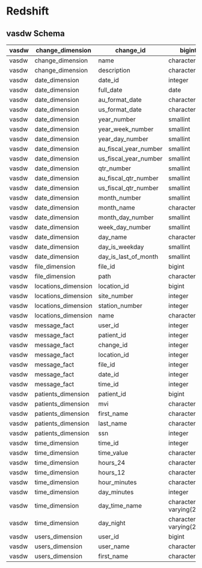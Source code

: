 # Redshift

## vasdw Schema


| vasdw | change_dimension    | change_id             | bigint                | az64 | false | 0    | true  |
| ----- | ------------------- | --------------------- | --------------------- | ---- | ----- | ---- | ----- |
| vasdw | change_dimension    | name                  | character(50)         | lzo  | false | 0    | false |
| vasdw | change_dimension    | description           | character(50)         | lzo  | false | 0    | false |
| vasdw | date_dimension      | date_id               | integer               | none | false | 1    | true  |
| vasdw | date_dimension      | full_date             | date                  | az64 | false | 0    | true  |
| vasdw | date_dimension      | au_format_date        | character(10)         | lzo  | false | 0    | true  |
| vasdw | date_dimension      | us_format_date        | character(10)         | lzo  | false | 0    | true  |
| vasdw | date_dimension      | year_number           | smallint              | az64 | false | 0    | true  |
| vasdw | date_dimension      | year_week_number      | smallint              | az64 | false | 0    | true  |
| vasdw | date_dimension      | year_day_number       | smallint              | az64 | false | 0    | true  |
| vasdw | date_dimension      | au_fiscal_year_number | smallint              | az64 | false | 0    | true  |
| vasdw | date_dimension      | us_fiscal_year_number | smallint              | az64 | false | 0    | true  |
| vasdw | date_dimension      | qtr_number            | smallint              | az64 | false | 0    | true  |
| vasdw | date_dimension      | au_fiscal_qtr_number  | smallint              | az64 | false | 0    | true  |
| vasdw | date_dimension      | us_fiscal_qtr_number  | smallint              | az64 | false | 0    | true  |
| vasdw | date_dimension      | month_number          | smallint              | az64 | false | 0    | true  |
| vasdw | date_dimension      | month_name            | character(9)          | lzo  | false | 0    | true  |
| vasdw | date_dimension      | month_day_number      | smallint              | az64 | false | 0    | true  |
| vasdw | date_dimension      | week_day_number       | smallint              | az64 | false | 0    | true  |
| vasdw | date_dimension      | day_name              | character(9)          | lzo  | false | 0    | true  |
| vasdw | date_dimension      | day_is_weekday        | smallint              | az64 | false | 0    | true  |
| vasdw | date_dimension      | day_is_last_of_month  | smallint              | az64 | false | 0    | true  |
| vasdw | file_dimension      | file_id               | bigint                | az64 | false | 0    | true  |
| vasdw | file_dimension      | path                  | character(50)         | lzo  | false | 0    | true  |
| vasdw | locations_dimension | location_id           | bigint                | az64 | false | 0    | true  |
| vasdw | locations_dimension | site_number           | integer               | az64 | false | 0    | false |
| vasdw | locations_dimension | station_number        | integer               | az64 | false | 0    | false |
| vasdw | locations_dimension | name                  | character(50)         | lzo  | false | 0    | false |
| vasdw | message_fact        | user_id               | integer               | az64 | false | 0    | true  |
| vasdw | message_fact        | patient_id            | integer               | az64 | false | 0    | true  |
| vasdw | message_fact        | change_id             | integer               | az64 | false | 0    | false |
| vasdw | message_fact        | location_id           | integer               | az64 | false | 0    | true  |
| vasdw | message_fact        | file_id               | integer               | az64 | false | 0    | true  |
| vasdw | message_fact        | date_id               | integer               | az64 | false | 0    | true  |
| vasdw | message_fact        | time_id               | integer               | az64 | false | 0    | true  |
| vasdw | patients_dimension  | patient_id            | bigint                | az64 | false | 0    | true  |
| vasdw | patients_dimension  | mvi                   | character(50)         | lzo  | false | 0    | false |
| vasdw | patients_dimension  | first_name            | character(50)         | lzo  | false | 0    | false |
| vasdw | patients_dimension  | last_name             | character(50)         | lzo  | false | 0    | false |
| vasdw | patients_dimension  | ssn                   | integer               | az64 | false | 0    | false |
| vasdw | time_dimension      | time_id               | integer               | az64 | false | 0    | true  |
| vasdw | time_dimension      | time_value            | character(5)          | lzo  | false | 0    | true  |
| vasdw | time_dimension      | hours_24              | character(2)          | lzo  | false | 0    | true  |
| vasdw | time_dimension      | hours_12              | character(2)          | lzo  | false | 0    | true  |
| vasdw | time_dimension      | hour_minutes          | character(2)          | lzo  | false | 0    | true  |
| vasdw | time_dimension      | day_minutes           | integer               | az64 | false | 0    | true  |
| vasdw | time_dimension      | day_time_name         | character varying(20) | lzo  | false | 0    | true  |
| vasdw | time_dimension      | day_night             | character varying(20) | lzo  | false | 0    | true  |
| vasdw | users_dimension     | user_id               | bigint                | az64 | false | 0    | true  |
| vasdw | users_dimension     | user_name             | character(50)         | lzo  | false | 0    | false |
| vasdw | users_dimension     | first_name            | character(50)         | lzo  | false | 0    | false |
